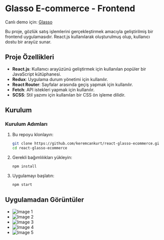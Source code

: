# Glasso E-commerce - Frontend

Canlı demo için: [Glasso](https://glasso.netlify.app/)

Bu proje, gözlük satış işlemlerini gerçekleştirmek amacıyla geliştirilmiş bir frontend uygulamasıdır. React.js kullanılarak oluşturulmuş olup, kullanıcı dostu bir arayüz sunar.

## Proje Özellikleri

- **React.js**: Kullanıcı arayüzünü geliştirmek için kullanılan popüler bir JavaScript kütüphanesi.
- **Redux**: Uygulama durum yönetimi için kullanılır.
- **React Router**: Sayfalar arasında geçiş yapmak için kullanılır.
- **Fetch**: API istekleri yapmak için kullanılır.
- **SCSS**: Stil yazımı için kullanılan bir CSS ön işleme dilidir.

## Kurulum

### Kurulum Adımları

1. Bu repoyu klonlayın:
   ```bash
   git clone https://github.com/keremcankurt/react-glasso-ecommerce.git
   cd react-glasso-ecommerce

2. Gerekli bağımlılıkları yükleyin:
   ```bash
   npm install
3. Uygulamayı başlatın:
   ```bash
   npm start

## Uygulamadan Görüntüler
- ![Image 1](public/i1.jpg)
- ![Image 2](public/i2.jpg)
- ![Image 3](public/i3.jpg)
- ![Image 4](public/i4.jpg)
- ![Image 5](public/i5.jpg)
